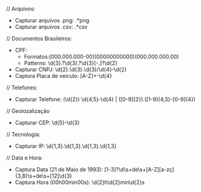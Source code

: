 // Arquivos:
- Capturar arquivos .png: .*png
- Capturar arquivos .csv: .*csv

// Documentos Brasileiros:
- CPF:
    - Formatos:(000.000.000-00)(00000000000)(000.000.000.00)
    - Patterns: \d{3}\.?\d{3}\.?\d{3}[-.]?\d{2}
- Capturar CNPJ: \d{2}\.\d{3}\.\d{3}/\d{4}-\d{2}
- Captura Placa de veiculo: [A-Z]+-\d{4}

// Telefones:
- Capturar Telefone: \(\d{2}\) \d{4,5}-\d{4} | \([0-9]{2}\).([1-9]{4,5}-[0-9]{4})

// Geolozalização
- Capturar CEP: \d{5}-\d{3}

// Tecnologia:
- Capturar IP: \d{1,3}.\d{1,3}.\d{1,3}.\d{1,3}

// Data e Hora:
- Captura Data (21 de Maio de 1993): [1-3]?\d\s+de\s+[A-Z][a-zç]{3,8}\s+de\s+[12]\d{3}
- Captura Hora (00h00min00s): \d{2}h\d{2}min\d{2}s
